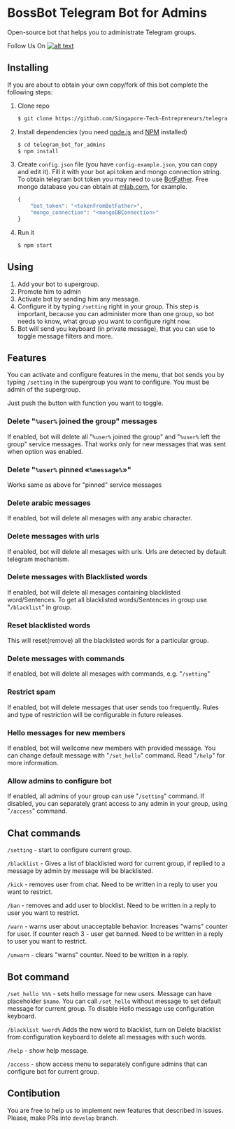 # BossBot Telegram Bot for Admins

Open-source bot that helps you to administrate Telegram groups.

Follow Us On [![alt text][2.1]][2]

[2.1]: http://i.imgur.com/P3YfQoD.png 
[2]: http://www.facebook.com/SingaporeTechEntrepreneurs/

## Installing

If you are about to obtain your own copy/fork of this bot complete the following steps:

1. Clone repo

    ```sh
    $ git clone https://github.com/Singapore-Tech-Entrepreneurs/telegram_bot_for_admins.git
    ```

1. Install dependencies (you need [node.js](https://nodejs.org/) and [NPM](https://www.npmjs.com/) installed)

    ```sh
    $ cd telegram_bot_for_admins
    $ npm install
    ```

1. Create `config.json` file (you have `config-example.json`, you can copy and edit it). Fill it with your bot api token and mongo connection string. To obtain         telegram bot token you may need to use [BotFather](http://t.me/BotFather). Free mongo database you can obtain at [mlab.com](http://mlab.com), for example.

    ```javascript
    {
        "bot_token": "<tokenFromBotFather>",
        "mongo_connection": "<mongoDBConnection>"
    }
    ```

1. Run it

    ```sh
    $ npm start
    ```

## Using

1. Add your bot to supergroup.
1. Promote him to admin
1. Activate bot by sending him any message.
1. Configure it by typing `/setting` right in your group. This step is important, because you can administer more than one group, so bot needs to know, what group you want to configure right now.
1. Bot will send you keyboard (in private message), that you can use to toggle message filters and more.

## Features

You can activate and configure features in the menu, that bot sends you by typing `/setting` in the supergroup you want to configure. You must be admin of the supergroup.

Just push the button with function you want to toggle.

### Delete "`%user%` joined the group" messages

If enabled, bot will delete all "`%user%` joined the group" and "`%user%` left the group" service messages. That works only for new messages that was sent when option was enabled.

### Delete "`%user%` pinned «`%message%`»"

Works same as above for "pinned" service messages

### Delete arabic messages

If enabled, bot will delete all mesages with any arabic character.

### Delete messages with urls

If enabled, bot will delete all mesages with urls. Urls are detected by default telegram mechanism.

### Delete messages with Blacklisted words

If enabled, bot will delete all mesages containing blacklisted word/Sentences. To get all blacklisted words/Sentences in group use "`/blacklist`" in group.

### Reset blacklisted words

This will reset(remove) all the blacklisted words for a particular group.

### Delete messages with commands

If enabled, bot will delete all mesages with commands, e.g. "`/setting`"

### Restrict spam

If enabled, bot will delete messages that user sends too frequently. Rules and type of restriction will be configurable in future releases.

### Hello messages for new members

If enabled, bot will wellcome new members with provided message. You can change default message with "`/set_hello`" command. Read "`/help`" for more information.

### Allow admins to configure bot

If enabled, all admins of your group can use "`/setting`" command. If disabled, you can separately grant access to any admin in your group, using "`/access`" command.

## Chat commands

`/setting` - start to configure current group.

`/blacklist` - Gives a list of blacklisted word for current group, if replied to a message by admin by message will be blacklisted. 

`/kick` - removes user from chat. Need to be written in a reply to user you want to restrict.

`/ban` - removes and add user to blocklist. Need to be written in a reply to user you want to restrict.

`/warn` - warns user about unacceptable behavior. Increases "warns" counter for user. If counter reach 3 - user get banned. Need to be written in a reply to user you want to restrict.

`/unwarn` - clears "warns" counter. Need to be written in a reply.

## Bot command

`/set_hello %%%` - sets hello message for new users. Message can have placeholder `$name`. You can call `/set_hello` without message to set default message for current group. To disable Hello message use configuration keyboard.

`/blacklist %word%` Adds the new word to blacklist, turn on Delete blacklist from configuration keyboard to delete all messages with such words. 

`/help` - show help message.

`/access` - show access menu to separately configure admins that can configure bot for current group.

## Contibution

You are free to help us to implement new features that described in issues. Please, make PRs into `develop` branch.
